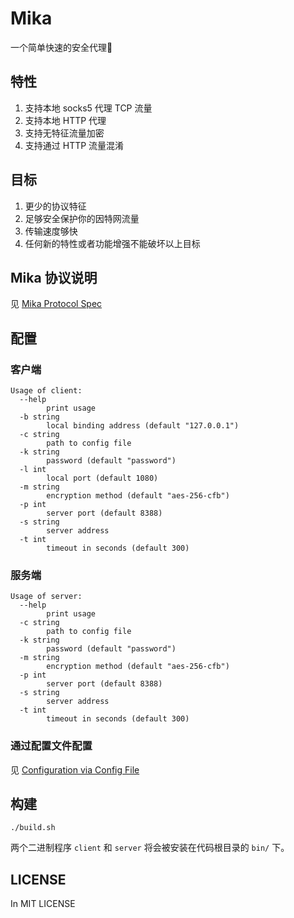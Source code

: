 # Mika
 一个简单快速的安全代理:rocket:

## 特性

1. 支持本地 socks5 代理 TCP 流量
2. 支持本地 HTTP 代理
3. 支持无特征流量加密
4. 支持通过 HTTP 流量混淆

## 目标

1. 更少的协议特征
2. 足够安全保护你的因特网流量
3. 传输速度够快
4. 任何新的特性或者功能增强不能破坏以上目标

## Mika 协议说明

见 [Mika Protocol Spec](https://github.com/sakeven/mika/wiki/Mika-Protocol-Spec)

## 配置
### 客户端
```
Usage of client:
  --help
    	print usage
  -b string
    	local binding address (default "127.0.0.1")
  -c string
    	path to config file
  -k string
    	password (default "password")
  -l int
    	local port (default 1080)
  -m string
    	encryption method (default "aes-256-cfb")
  -p int
    	server port (default 8388)
  -s string
    	server address
  -t int
    	timeout in seconds (default 300)
```
### 服务端

```
Usage of server:
  --help
    	print usage
  -c string
    	path to config file
  -k string
    	password (default "password")
  -m string
    	encryption method (default "aes-256-cfb")
  -p int
    	server port (default 8388)
  -s string
    	server address
  -t int
    	timeout in seconds (default 300)
```
### 通过配置文件配置
见 [Configuration via Config File](https://github.com/sakeven/mika/wiki/Configuration-via-Config-File)

## 构建

```
./build.sh
```

两个二进制程序 `client` 和 `server` 将会被安装在代码根目录的 `bin/` 下。

## LICENSE

In MIT LICENSE
